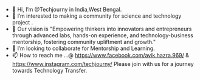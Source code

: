 - 👋 Hi, I’m @Techjourny in India,West Bengal.
- 👀 I’m interested to making a community for science and technology project .
- 🌱 Our vision is  "Empowering thinkers into innovators and entrepreneurs through advanced labs, hands-on experience, and technology-business mentorship, fostering community upliftment and growth."
- 💞️ I’m looking to collaborate for Mentorship and Learning.
- 📫 How to reach me ...@ https://www.facebook.com/avik.hazra.969/ & https://www.instagram.com/techjourny/
Please join with us for a journey towards Technology Transfer.
<!---
Techjourny/Techjourny is a ✨ special ✨ repository because its `README.md` (this file) appears on your GitHub profile.
You can click the Preview link to take a look at your changes.
--->
